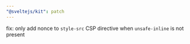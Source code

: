 ```yaml
---
"@sveltejs/kit": patch
---
```


fix: only add nonce to `style-src` CSP directive when `unsafe-inline` is not present